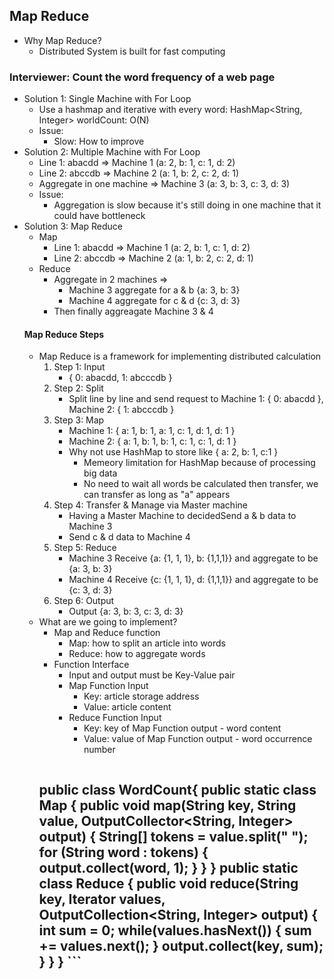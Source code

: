 ## Map Reduce
- Why Map Reduce?
	- Distributed System is built for fast computing

### Interviewer: Count the word frequency of a web page
- Solution 1: Single Machine with For Loop
	- Use a hashmap and iterative with every word: HashMap<String, Integer> worldCount: O(N)
	- Issue:
		- Slow: How to improve
- Solution 2: Multiple Machine with For Loop
	- Line 1: abacdd => Machine 1 (a: 2, b: 1, c: 1, d: 2)
	- Line 2: abccdb => Machine 2 (a: 1, b: 2, c: 2, d: 1)
	- Aggregate in one machine => Machine 3 (a: 3, b: 3, c: 3, d: 3)
	- Issue:
		- Aggregation is slow because it's still doing in one machine that it could have bottleneck
- Solution 3: Map Reduce
	- Map
		- Line 1: abacdd => Machine 1 (a: 2, b: 1, c: 1, d: 2)
		- Line 2: abccdb => Machine 2 (a: 1, b: 2, c: 2, d: 1)
	- Reduce
		- Aggregate in  2 machines => 
			- Machine 3 aggregate for a & b {a: 3, b: 3}
			- Machine 4 aggregate for c & d {c: 3, d: 3}
		- Then finally aggreagate Machine 3 & 4
	#### Map Reduce Steps
	- Map Reduce is a framework for implementing distributed calculation
		1. Step 1: Input	
			- { 0: abacdd, 1: abcccdb }
		2. Step 2: Split   
			- Split line by line and send request to Machine 1: { 0: abacdd }, Machine 2: { 1: abcccdb }
		3. Step 3: Map	
			- Machine 1: { a: 1, b: 1, a: 1, c: 1, d: 1, d: 1 }
			- Machine 2: { a: 1, b: 1, b: 1, c: 1, c: 1, d: 1 }
			- Why not use HashMap to store like { a: 2, b: 1, c:1 }
				- Memeory limitation for HashMap because of processing big data
				- No need to wait all words be calculated then transfer, we can transfer as long as "a" appears
		4. Step 4: Transfer & Manage via Master machine
			- Having a Master Machine to decidedSend a & b data to Machine 3
			- Send c & d data to Machine 4
		5. Step 5: Reduce
			- Machine 3 Receive {a: {1, 1, 1}, b: {1,1,1}} and aggregate to be {a: 3, b: 3}
			- Machine 4 Receive {c: {1, 1, 1}, d: {1,1,1}} and aggregate to be {c: 3, d: 3}
		6. Step 6: Output
			- Output {a: 3, b: 3, c: 3, d: 3}
	- What are we going to implement?
		- Map and Reduce function
			- Map: how to split an article into words
			- Reduce: how to aggregate words
		- Function Interface
			- Input and output must be Key-Value pair
			- Map Function Input
				- Key: article storage address
				- Value: article content
			- Reduce Function Input
				- Key: key of Map Function output - word content
				- Value: value of Map Function output - word occurrence number
			```
		public class WordCount{
			public static class Map {
				public void map(String key, String value, OutputCollector<String, Integer> output) {
					String[] tokens = value.split(" ");
					for (String word : tokens) {
						output.collect(word, 1);
					}
				}
			}
			public static class Reduce {
				public void reduce(String key, Iterator<Integer> values, 
					OutputCollection<String, Integer> output) {
					int sum = 0;
					while(values.hasNext()) {
						sum += values.next();
					}
					output.collect(key, sum);
				}
			}
		}
			```
		- 
<!--stackedit_data:
eyJoaXN0b3J5IjpbLTY3NzM4ODAyOSw1NzQxMjMwNjIsNTczMT
k2MTk3LDE5MjA2NTQwOSwxOTI5MDQ1MDAyLDczMDk5ODExNl19

-->